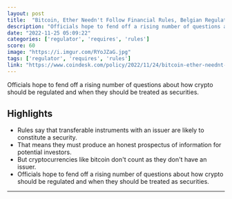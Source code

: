 ```yaml
---
layout: post
title:  "Bitcoin, Ether Needn't Follow Financial Rules, Belgian Regulator Says | Cryptocurrencies without an issuer such as bitcoin (BTC) and ether (ETH) are not securities, Belgium’s Financial Services and Markets Authority said Thursday."
description: "Officials hope to fend off a rising number of questions about how crypto should be regulated and when they should be treated as securities."
date: "2022-11-25 05:09:22"
categories: ['regulator', 'requires', 'rules']
score: 60
image: "https://i.imgur.com/RYoJZaG.jpg"
tags: ['regulator', 'requires', 'rules']
link: "https://www.coindesk.com/policy/2022/11/24/bitcoin-ether-neednt-follow-financial-rules-belgian-regulator-says/"
---
```


Officials hope to fend off a rising number of questions about how crypto should be regulated and when they should be treated as securities.

## Highlights

- Rules say that transferable instruments with an issuer are likely to constitute a security.
- That means they must produce an honest prospectus of information for potential investors.
- But cryptocurrencies like bitcoin don't count as they don't have an issuer.
- Officials hope to fend off a rising number of questions about how crypto should be regulated and when they should be treated as securities.

---

